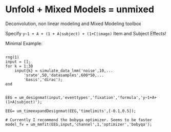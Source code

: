 # Unfold + Mixed Models = unmixed

Deconvolution, non linear modeling and Mixed Modeling toolbox

Specify ```y~1 + A + (1 + A|subject) + (1+C|image)``` Item and Subject Effects!


Minimal Example:

```

rng(1)
input = [];
for k = 1:30
    input{k} = simulate_data_lmm('noise',10,...
        'srate',50,'datasamples',600*50,...
        'basis','dirac');
end


EEG = um_designmat(input,'eventtypes','fixation','formula','y~1+A+(1+A|subject)');

EEG= um_timeexpandDesignmat(EEG,'timelimits',[-0.1,0.5]);

# Currently I recommend the bobyqa optimizer. Seems to be faster
model_fv = um_mmfit(EEG,input,'channel',1,'optimizer','bobyqa');

```
